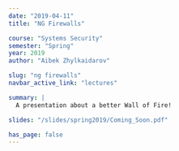 ```yaml
---
date: "2019-04-11"
title: "NG Firewalls"

course: "Systems Security"
semester: "Spring"
year: 2019
author: "Aibek Zhylkaidarov"

slug: "ng firewalls"
navbar_active_link: "lectures"

summary: |
  A presentation about a better Wall of Fire!

slides: "/slides/spring2019/Coming_Soon.pdf"

has_page: false
---
```

